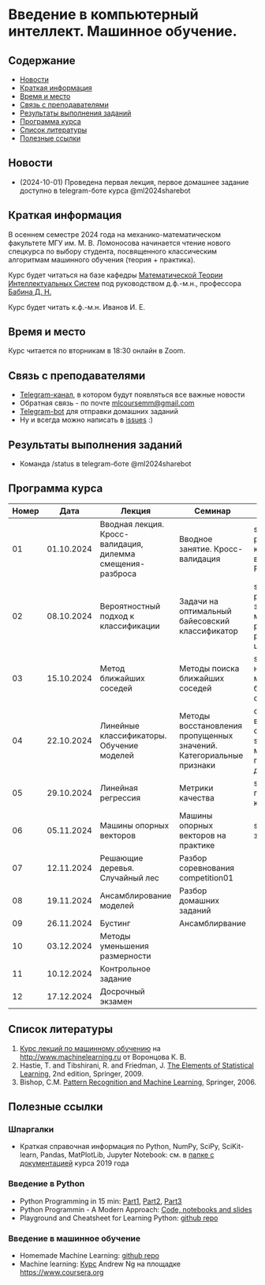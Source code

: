 # Введение в компьютерный интеллект. Машинное обучение.

## Содержание
* [Новости](#news)
* [Краткая информация](#info)
* [Время и место](#ww)
* [Связь с преподавателями](#feedback)
* [Результаты выполнения заданий](#marks)
* [Программа курса](#program)
* [Список литературы](#lit)
* [Полезные ссылки](#links)
## <a name="news" /> Новости

* (2024-10-01) Проведена первая лекция, первое домашнее задание доступно в telegram-боте курса @ml2024sharebot
## <a name="info" /> Краткая информация 
В осеннем семестре 2024 года на механико-математическом факультете МГУ им. М. В. Ломоносова начинается чтение нового спецкурса по выбору студента, посвященного классическим алгоритмам машинного обучения (теория + практика). 

Курс будет читаться на базе кафедры [Математической Теории Интеллектуальных Систем](http://intsys.msu.ru) под руководством д.ф.-м.н., профессора [Бабина Д. Н.](http://intsys.msu.ru/staff/babin/) 

Курс будет читать к.ф.-м.н. Иванов И. Е.
## <a name="ww" /> Время и место 
Курс читается по вторникам в 18:30 онлайн в Zoom. 
## <a name="feedback" /> Связь с преподавателями
* [Telegram-канал](https://t.me/joinchat/9IzmCnQIyvs2NjUy), в котором будут появляться все важные новости
* Обратная связь - по почте mlcoursemm@gmail.com
* [Telegram-bot](https://t.me/ml2024sharebot) для отправки домашних заданий
* Ну и всегда можно написать в [issues](https://github.com/mlcoursemm/ml2024autumn/issues) :)
## <a name="marks" /> Результаты выполнения заданий
* Команда /status в telegram-боте @ml2024sharebot
## <a name="program" /> Программа курса 
| Номер         | Дата          | Лекция                                            | Семинар                                 | ДЗ            |Видео         |
| ------------- | ------------- | -------------                                     | -------------                           | ------------- |------------- |
| 01            | 01.10.2024    | Вводная лекция. Кросс-валидация, дилемма смещения-разброса | Вводное занятие. Кросс-валидация | seminar01: реализация кросс-валидации на Python| [Лекция 01 на youtube](https://youtu.be/CwSZFPYHffM)|
| 02            | 08.10.2024    | Вероятностный подход к классификации | Задачи на оптимальный байесовский классификатор | seminar02: реализация эвристического метода для распознавания рукописных цифр|[Лекция 02 на youtube](https://youtu.be/UkIlwwy0Opk)|
| 03            | 15.10.2024    | Метод ближайших соседей | Методы поиска ближайших соседей | seminar03: настройка метода ближайших соседей||
| 04            | 22.10.2024    | Линейные классификаторы. Обучение моделей | Методы восстановления пропущенных значений. Категориальные признаки | competition01: выдача первого соревнования, seminar04: методы препроцессинга данных||
| 05            | 29.10.2024    | Линейная регрессия | Метрики качества | seminar05: подсчет метрик качества||
| 06            | 05.11.2024    | Машины опорных векторов |  Машины опорных векторов на практике | seminar06: задача на SVM ||
| 07            | 12.11.2024    | Решающие деревья. Случайный лес | Разбор соревнования competition01  |  ||
| 08            | 19.11.2024    | Ансамблирование моделей | Разбор домашних заданий  |  ||
| 09            | 26.11.2024   | Бустинг | Ансамблирвание |  ||
| 10            | 03.12.2024    | Методы уменьшения размерности |   |  ||
| 11            | 10.12.2024    | Контрольное задание |   |  ||
| 12            | 17.12.2024    | Досрочный экзамен |   |  ||

## <a name="lit" /> Список литературы
1. [Курс лекций по машинному обучению](http://www.machinelearning.ru/wiki/index.php?title=Машинное_обучение_%28курс_лекций%2C_К.В.Воронцов%29) на http://www.machinelearning.ru от Воронцова К. В.
1. Hastie, T. and Tibshirani, R. and Friedman, J. [The Elements of Statistical Learning](https://web.stanford.edu/~hastie/ElemStatLearn/printings/ESLII_print12.pdf), 2nd edition, Springer, 2009.
2. Bishop, C.M. [Pattern Recognition and Machine Learning](https://www.microsoft.com/en-us/research/uploads/prod/2006/01/Bishop-Pattern-Recognition-and-Machine-Learning-2006.pdf), Springer, 2006.
## <a name="links" /> Полезные ссылки 
### Шпаргалки
* Краткая справочная информация по Python, NumPy, SciPy, SciKit-learn, Pandas, MatPlotLib, Jupyter Notebook: см. в [папке с документацией](https://github.com/mlcoursemm/mlcoursemm2019spring/tree/master/cheatsheets) курса 2019 года
### Введение в Python
* Python Programming in 15 min: [Part1](https://towardsdatascience.com/python-programming-in-15-min-part-1-3ad2d773834c), [Part2](https://towardsdatascience.com/python-programming-in-15-min-part-2-480f78713544), [Part3](https://towardsdatascience.com/python-programming-in-15-min-part-3-ce882f9ab9b2)
* Python Programmin - A Modern Approach: [Code, notebooks and slides](https://github.com/vamsi/python-programming-modern-approach)
* Playground and Cheatsheet for Learning Python: [github repo](https://github.com/trekhleb/learn-python)
### Введение в машинное обучение
* Homemade Machine Learning: [github repo](https://github.com/trekhleb/homemade-machine-learning)
* Machine learning: [Курс](https://www.coursera.org/learn/machine-learning) Andrew Ng на площадке https://www.coursera.org
 
